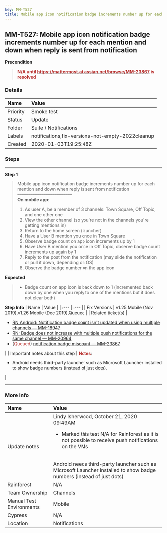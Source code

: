 ```yaml
---
key: MM-T527
title: Mobile app icon notification badge increments number up for each mention and down when reply is sent from notification
---
```


## MM-T527: Mobile app icon notification badge increments number up for each mention and down when reply is sent from notification

**Precondition**

> <article><strong><span style="color: rgb(184, 49, 47);">N/A until </span></strong><a href="https://mattermost.atlassian.net/browse/MM-23867"><strong><span style="color: rgb(184, 49, 47);">https://mattermost.atlassian.net/browse/MM-23867</span></strong></a><strong><span style="color: rgb(184, 49, 47);"> is resolved</span></strong></article>

### Details

| Name     | Value                                            |
| :------- | :----------------------------------------------- |
| Priority | Smoke test                                       |
| Status   | Update                                           |
| Folder   | Suite / Notifications                            |
| Labels   | notifications,fix-versions-not-empty-2022cleanup |
| Created  | 2020-01-03T19:25:48Z                             |

### Steps

<hr/>

**Step 1**

> <article>Mobile app icon notification badge increments number up for each mention and down when reply is sent from notification<br>–––––––––––––––––––––––––<br><strong>On mobile app</strong>:<ol><li>As user A, be a member of 3 channels: Town Square, Off Topic, and one other one</li><li> View the other channel (so you're not in the channels you're getting mentions in)</li><li> Return to the home screen (launcher)</li><li> Have a User B mention you once in Town Square</li><li> Observe badge count on app icon increments up by 1</li><li> Have User B mention you once in Off Topic, observe badge count increments up again by 1</li><li> Reply to the post from the notification (may slide the notification or pull it down, depending on OS)</li><li>Observe the badge number on the app icon</li></ol></article>

**Expected**

> <article><ul><li>Badge count on app icon is back down to 1 (incremented back down by one when you reply to one of the mentions but it does not clear both)</li></ul></article>

**Step Info**
| Name | Value |
| :--- | :--- |
| Fix Versions | v1.25 Mobile (Nov 2019),v1.26 Mobile (Dec 2019),Queued |
| Related ticket(s) | <ul><li><a href="https://mattermost.atlassian.net/browse/MM-18947">RN Android: Notification badge count isn't updated when using multiple channels — MM-18947</a></li><li><a href="https://mattermost.atlassian.net/browse/MM-20964">RN: Badge does not increase with multiple push notifications for the same channel — MM-20964</a></li><li>(<span style="color: rgb(184, 49, 47);">Queued</span>) <a href="https://mattermost.atlassian.net/browse/MM-23867">notification badge miscount — MM-23867</a></li></ul> |
| Important notes about this step | <strong><span style="color: rgb(184, 49, 47);">Notes</span></strong>:<br><ul><li>Android needs third-party launcher such as Microsoft Launcher installed to show badge numbers (instead of just dots).</li></ul> |

<hr/>

### More Info

| Name                     | Value                                                                                                                                                                                                                                                                                 |
| :----------------------- | :------------------------------------------------------------------------------------------------------------------------------------------------------------------------------------------------------------------------------------------------------------------------------------ |
| Update notes             | Lindy Isherwood, October 21, 2020 09:49AM<ul><li>Marked this test N/A for Rainforest as it is not possible to receive push notifications on the VMs</li></ul><br>Android needs third-party launcher such as Microsoft Launcher installed to show badge numbers (instead of just dots) |
| Rainforest               | N/A                                                                                                                                                                                                                                                                                   |
| Team Ownership           | Channels                                                                                                                                                                                                                                                                              |
| Manual Test Environments | Mobile                                                                                                                                                                                                                                                                                |
| Cypress                  | N/A                                                                                                                                                                                                                                                                                   |
| Location                 | Notifications                                                                                                                                                                                                                                                                         |
